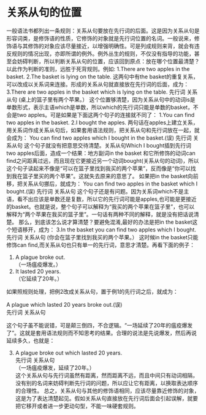 # 关系从句的位置

一般语法书都列出一条规则：关系从句要放在先行词的后面。这是因为关系从句是形容词类，是修饰语的性质，它修饰的对象就是先行词位置的名词。一般说来，修饰语与其修饰的对象应该尽量接近，以增强明确性。可是列成规则来背，就会有违反规则的情况出现，亦即所谓的例外。例外丛生的规则，不仅没有指导的功能，甚至会妨碍判断，所以判断关系从句的位置，应该回到原点：放在哪个位置最清楚？以此作为判断的准则，远胜于死背规则。例如:
1.There are two apples in the basket.
2.The basket is lying on the table.
这两句中有the basket的重复关系，可以改成以关系词来连接。形成的关系从句就直接放在先行词的后面，成为：
3.There are two apples in the basket which is lying on the table.
先行词 关系从句
(桌上的篮子里有两个苹果。）
这个位置够清楚，因为关系从句中的动词is是单数形式，表示主语which是单数，所以which的先行词只能是单数的basket，不会是two apples。可是如果是下面这两个句子的连接就不同了：
1.You can find two apples in the basket.
2.I bought the apples.
两句话在apples上建立关系，用关系词作成关系从句后，如果套用语法规则，把关系从句和先行词放在一起，就会成为：
You can find two apples which I bought in the basket.(误)
先行词 关系从句
这个句子就没有把意思交待清楚。关系从句Which I bought插到先行词two apples后面，造成一个结果：地方副词in the basket 和它所修饰的动词can find之问距离过远，而且现在它更接近另一个动词bought(关系从句的动词)，所以这个句子读起来不像是“可以在篮子里找到我买的两个苹果”，反而像是“你可以找到我在篮子里买的两个苹果”。这就失去原来的意思了。
如果把in the basket向前移，把关系从句挪后，就成为：
You can find two apples in the basket which I bought.(误)
先行词 关系从句
这个句子还是有问题。因为关系词which不是主语，看不出应该是单数还是复数，所以它的先行词可能是apples,也可能是更接近的basket。也就是说，整个句子可以解释为“我买的两个苹果在篮子里”，也可以解释为“两个苹果在我买的篮子里”。一句话有两种不同的解释，就是没有把话说清楚。
那么，到底该怎么说才算清楚？要避免混淆,最好的办法是把in the basket这个短语移开，成为：
3.In the basket you can find two apples which I bought.
先行词 关系从句
(你会在篮子里找到我买的两个苹果。）
这时候in the basket只能修饰can find,而关系从句也只有单一的先行词，意思才清楚。再看下面的例子：  
>   
1. A plague broke out.  
（一场瘟疫爆发。）  
2. It lasted 20 years.  
（它延续了20年。）  

如果照规则处理，把例2改成关系从句，置于例1的先行词之后，就成为：  
>  
A plague which lasted 20 years broke out.(误)  
先行词 关系从句  

这个句子虽不能说错，可是颠三倒四，不合逻辑。“一场延续了20年的瘟疫爆发了”。这就是套用语法规则而不知思考的结果。合理的说法是先说爆发，然后再说延续多久，也就是：  
>  
3. A plague broke out which lasted 20 years.  
先行词 关系从句  
（一场瘟疫爆发，延续了20年。）  
这个关系从句与先行词虽然有距离，然而距离不远，而且中间只有动词相隔，没有别的名词来妨碍判断先行词的问题，所以应让它有距离，以换取表达顺序的合理性。
总之，关系从句与其他的修饰语相同，应该尽量靠近修饰的对象，这是为了表达清楚起见。假如关系从句直接放在先行词后面会引起误解，就要把它移开或者进一步更动句型，不能一味硬套规则。